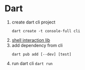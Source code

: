 # Dart

1.  create dart cli project
    ```
    dart create -t console-full cli
    ```
2.  [shell interaction lib](https://pub.dev/packages/shell)
3.  add dependency from cli
    ```
    dart pub add [--dev] [test]
    ```
4.  run dart cli
    `dart run`